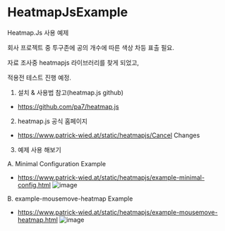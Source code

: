 # HeatmapJsExample
Heatmap.Js 사용 예제

회사 프로젝트 중 
투구존에 공의 개수에 따른 색상 차등 표출 필요.

자료 조사중 heatmapjs 라이브러리를 찾게 되었고,

적용전 테스트 진행 예정.

1. 설치 & 사용법 참고(heatmap.js github)
- https://github.com/pa7/heatmap.js

2. heatmap.js 공식 홈페이지
- https://www.patrick-wied.at/static/heatmapjs/Cancel Changes

3. 예제 사용 해보기

A. Minimal Configuration Example
- https://www.patrick-wied.at/static/heatmapjs/example-minimal-config.html
![image](https://user-images.githubusercontent.com/18062612/111023759-30f24080-841e-11eb-9c85-51aeaf305383.png)

B. example-mousemove-heatmap Example
- https://www.patrick-wied.at/static/heatmapjs/example-mousemove-heatmap.html
![image](https://user-images.githubusercontent.com/18062612/111024203-b0810f00-8420-11eb-92fa-48ac26002317.png)


